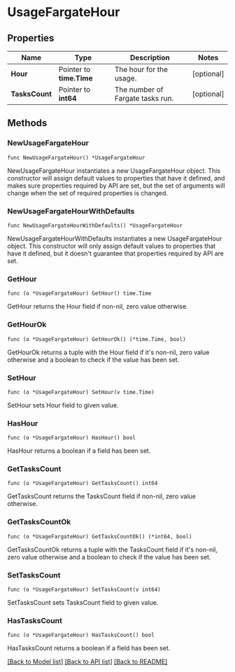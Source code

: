 # UsageFargateHour

## Properties

Name | Type | Description | Notes
---- | ---- | ----------- | ------
**Hour** | Pointer to **time.Time** | The hour for the usage. | [optional] 
**TasksCount** | Pointer to **int64** | The number of Fargate tasks run. | [optional] 

## Methods

### NewUsageFargateHour

`func NewUsageFargateHour() *UsageFargateHour`

NewUsageFargateHour instantiates a new UsageFargateHour object.
This constructor will assign default values to properties that have it defined,
and makes sure properties required by API are set, but the set of arguments
will change when the set of required properties is changed.

### NewUsageFargateHourWithDefaults

`func NewUsageFargateHourWithDefaults() *UsageFargateHour`

NewUsageFargateHourWithDefaults instantiates a new UsageFargateHour object.
This constructor will only assign default values to properties that have it defined,
but it doesn't guarantee that properties required by API are set.

### GetHour

`func (o *UsageFargateHour) GetHour() time.Time`

GetHour returns the Hour field if non-nil, zero value otherwise.

### GetHourOk

`func (o *UsageFargateHour) GetHourOk() (*time.Time, bool)`

GetHourOk returns a tuple with the Hour field if it's non-nil, zero value otherwise
and a boolean to check if the value has been set.

### SetHour

`func (o *UsageFargateHour) SetHour(v time.Time)`

SetHour sets Hour field to given value.

### HasHour

`func (o *UsageFargateHour) HasHour() bool`

HasHour returns a boolean if a field has been set.

### GetTasksCount

`func (o *UsageFargateHour) GetTasksCount() int64`

GetTasksCount returns the TasksCount field if non-nil, zero value otherwise.

### GetTasksCountOk

`func (o *UsageFargateHour) GetTasksCountOk() (*int64, bool)`

GetTasksCountOk returns a tuple with the TasksCount field if it's non-nil, zero value otherwise
and a boolean to check if the value has been set.

### SetTasksCount

`func (o *UsageFargateHour) SetTasksCount(v int64)`

SetTasksCount sets TasksCount field to given value.

### HasTasksCount

`func (o *UsageFargateHour) HasTasksCount() bool`

HasTasksCount returns a boolean if a field has been set.


[[Back to Model list]](../README.md#documentation-for-models) [[Back to API list]](../README.md#documentation-for-api-endpoints) [[Back to README]](../README.md)


